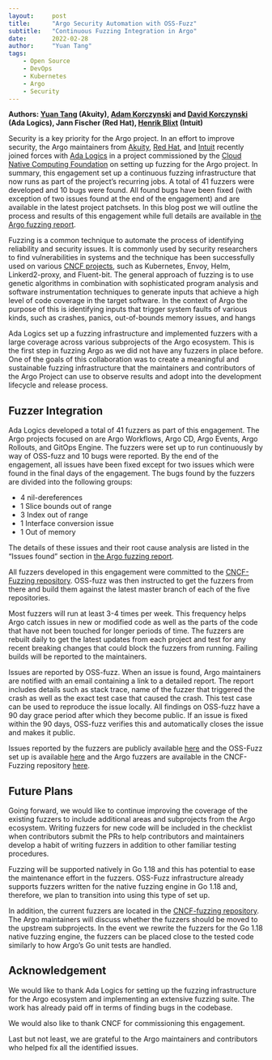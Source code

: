 ```yaml
---
layout:     post
title:      "Argo Security Automation with OSS-Fuzz"
subtitle:   "Continuous Fuzzing Integration in Argo"
date:       2022-02-28
author:     "Yuan Tang"
tags:
    - Open Source
    - DevOps
    - Kubernetes
    - Argo
    - Security
---
```



**Authors: [Yuan Tang](https://twitter.com/TerryTangYuan) (Akuity), [Adam Korczynski](https://twitter.com/AdamKorcz4) and [David Korczynski](https://twitter.com/Davkorcz) (Ada Logics), Jann Fischer (Red Hat), [Henrik Blixt](https://twitter.com/khblixt) (Intuit)**


Security is a key priority for the Argo project. In an effort to improve security, the Argo maintainers from [Akuity](https://akuity.io/), [Red Hat](https://www.redhat.com), and [Intuit](https://www.intuit.com/) recently joined forces with [Ada Logics](https://adalogics.com/) in a project commissioned by the [Cloud Native Computing Foundation](https://www.cncf.io/) on setting up fuzzing for the Argo project. In summary, this engagement set up a continuous fuzzing infrastructure that now runs as part of the project’s recurring jobs. A total of 41 fuzzers were developed and 10 bugs were found. All found bugs have been fixed (with exception of two issues found at the end of the engagement) and are available in the latest project patchsets. In this blog post we will outline the process and results of this engagement while full details are available in [the Argo fuzzing report](https://github.com/argoproj/argoproj/blob/eb72d86362aa4c325c631e3bbb3677169add6e7a/docs/audit_fuzzer_adalogics_2022.pdf).

Fuzzing is a common technique to automate the process of identifying reliability and security issues. It is commonly used by security researchers to find vulnerabilities in systems and the technique has been successfully used on various [CNCF projects](https://github.com/cncf/cncf-fuzzing#cncf-projects-and-fuzzing), such as Kubernetes, Envoy, Helm, Linkerd2-proxy, and Fluent-bit. The general approach of fuzzing is to use genetic algorithms in combination with sophisticated program analysis and software instrumentation techniques to generate inputs that achieve a high level of code coverage in the target software. In the context of Argo the purpose of this is identifying inputs that trigger system faults of various kinds, such as crashes, panics, out-of-bounds memory issues, and hangs

Ada Logics set up a fuzzing infrastructure and implemented fuzzers with a large coverage across various subprojects of the Argo ecosystem. This is the first step in fuzzing Argo as we did not have any fuzzers in place before. One of the goals of this collaboration was to create a meaningful and sustainable fuzzing infrastructure that the maintainers and contributors of the Argo Project can use to observe results and adopt into the development lifecycle and release process.

## Fuzzer Integration

Ada Logics developed a total of 41 fuzzers as part of this engagement. The Argo projects focused on are Argo Workflows, Argo CD, Argo Events, Argo Rollouts, and GitOps Engine. The fuzzers were set up to run continuously by way of OSS-fuzz and 10 bugs were reported. By the end of the engagement, all issues have been fixed except for two issues which were found in the final days of the engagement. The bugs found by the fuzzers are divided into the following groups:
* 4 nil-dereferences
* 1 Slice bounds out of range
* 3 Index out of range
* 1 Interface conversion issue
* 1 Out of memory

The details of these issues and their root cause analysis are listed in the “Issues found” section in [the Argo fuzzing report](https://github.com/argoproj/argoproj/blob/eb72d86362aa4c325c631e3bbb3677169add6e7a/docs/audit_fuzzer_adalogics_2022.pdf).

All fuzzers developed in this engagement were committed to the [CNCF-Fuzzing repository](https://github.com/cncf/cncf-fuzzing). OSS-fuzz was then instructed to get the fuzzers from there and build them against the latest master branch of each of the five repositories.

Most fuzzers will run at least 3-4 times per week. This frequency helps Argo catch issues in new or modified code as well as the parts of the code that have not been touched for longer periods of time. The fuzzers are rebuilt daily to get the latest updates from each project and test for any recent breaking changes that could block the fuzzers from running. Failing builds will be reported to the maintainers. 

Issues are reported by OSS-fuzz. When an issue is found, Argo maintainers are notified with an email containing a link to a detailed report. The report includes details such as stack trace, name of the fuzzer that triggered the crash as well as the exact test case that caused the crash. This test case can be used to reproduce the issue locally. All findings on OSS-fuzz have a 90 day grace period after which they become public. If an issue is fixed within the 90 days, OSS-fuzz verifies this and automatically closes the issue and makes it public. 

Issues reported by the fuzzers are publicly available [here](https://bugs.chromium.org/p/oss-fuzz/issues/list?q=argo) and the OSS-Fuzz set up is available [here](https://github.com/google/oss-fuzz/tree/6b6196001560b3ab5d5ac33e73cc958ac2530c30/projects/argo) and the Argo fuzzers are available in the CNCF-Fuzzing repository [here](https://github.com/cncf/cncf-fuzzing/tree/789eea5ef9aff72fab52e9cb9070552baa3cd261/projects/argo).

## Future Plans

Going forward, we would like to continue improving the coverage of the existing fuzzers to include additional areas and subprojects from the Argo ecosystem. Writing fuzzers for new code will be included in the checklist when contributors submit the PRs to help contributors and maintainers develop a habit of writing fuzzers in addition to other familiar testing procedures.

Fuzzing will be supported natively in Go 1.18 and this has potential to ease the maintenance effort in the fuzzers. OSS-Fuzz infrastructure already supports fuzzers written for the native fuzzing engine in Go 1.18 and, therefore, we plan to transition into using this type of set up. 

In addition, the current fuzzers are located in the [CNCF-fuzzing repository](https://github.com/cncf/cncf-fuzzing). The Argo maintainers will discuss whether the fuzzers should be moved to the upstream subprojects. In the event we rewrite the fuzzers for the Go 1.18 native fuzzing engine, the fuzzers can be placed close to the tested code similarly to how Argo’s Go unit tests are handled.

## Acknowledgement

We would like to thank Ada Logics for setting up the fuzzing infrastructure for the Argo ecosystem and implementing an extensive fuzzing suite. The work has already paid off in terms of finding bugs in the codebase.

We would also like to thank CNCF for commissioning this engagement.

Last but not least, we are grateful to the Argo maintainers and contributors who helped fix all the identified issues.
